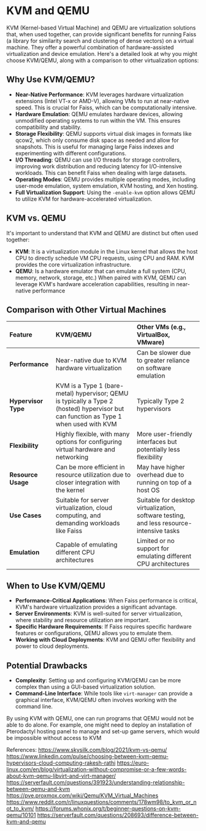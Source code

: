 # KVM and QEMU
KVM (Kernel-based Virtual Machine) and QEMU are virtualization solutions that, when used together, can provide significant benefits for running Faiss (a library for similarity search and clustering of dense vectors) on a virtual machine. They offer a powerful combination of hardware-assisted virtualization and device emulation. Here's a detailed look at why you might choose KVM/QEMU, along with a comparison to other virtualization options:

## Why Use KVM/QEMU?

*   **Near-Native Performance**: KVM leverages hardware virtualization extensions (Intel VT-x or AMD-V), allowing VMs to run at near-native speed. This is crucial for Faiss, which can be computationally intensive.
*   **Hardware Emulation**: QEMU emulates hardware devices, allowing unmodified operating systems to run within the VM. This ensures compatibility and stability.
*   **Storage Flexibility**: QEMU supports virtual disk images in formats like qcow2, which only consume disk space as needed and allow for snapshots. This is useful for managing large Faiss indexes and experimenting with different configurations.
*   **I/O Threading**: QEMU can use I/O threads for storage controllers, improving work distribution and reducing latency for I/O-intensive workloads. This can benefit Faiss when dealing with large datasets.
*   **Operating Modes**: QEMU provides multiple operating modes, including user-mode emulation, system emulation, KVM hosting, and Xen hosting.
*   **Full Virtualization Support**: Using the `-enable-kvm` option allows QEMU to utilize KVM for hardware-accelerated virtualization.

## KVM vs. QEMU

It's important to understand that KVM and QEMU are distinct but often used together:

*   **KVM**: It is a virtualization module in the Linux kernel that allows the host CPU to directly schedule VM CPU requests, using CPU and RAM. KVM provides the core virtualization infrastructure.
*   **QEMU**: Is a hardware emulator that can emulate a full system (CPU, memory, network, storage, etc.) When paired with KVM, QEMU can leverage KVM's hardware acceleration capabilities, resulting in near-native performance

## Comparison with Other Virtual Machines

| Feature             | KVM/QEMU                                                                                                                                                                                                                                      | Other VMs (e.g., VirtualBox, VMware)                                                                                                                                        |
| :------------------ | :---------------------------------------------------------------------------------------------------------------------------------------------------------------------------------------------------------------------------------------------- | :----------------------------------------------------------------------------------------------------------------------------------------------------------------------------- |
| **Performance**     | Near-native due to KVM hardware virtualization                                                                                                                                                                                          | Can be slower due to greater reliance on software emulation                                                                                                                   |
| **Hypervisor Type** | KVM is a Type 1 (bare-metal) hypervisor; QEMU is typically a Type 2 (hosted) hypervisor but can function as Type 1 when used with KVM                                                                                                   | Typically Type 2 hypervisors                                                                                                                                            |
| **Flexibility**     | Highly flexible, with many options for configuring virtual hardware and networking                                                                                                                                                         | More user-friendly interfaces but potentially less flexibility                                                                                                               |
| **Resource Usage**  | Can be more efficient in resource utilization due to closer integration with the kernel                                                                                                                                                | May have higher overhead due to running on top of a host OS                                                                                                               |
| **Use Cases**       | Suitable for server virtualization, cloud computing, and demanding workloads like Faiss                                                                                                                                                  | Suitable for desktop virtualization, software testing, and less resource-intensive tasks                                                                                       |
| **Emulation**       | Capable of emulating different CPU architectures                                                                                                                                                                                            | Limited or no support for emulating different CPU architectures                                                                                                               |

## When to Use KVM/QEMU

*   **Performance-Critical Applications**: When Faiss performance is critical, KVM's hardware virtualization provides a significant advantage.
*   **Server Environments**: KVM is well-suited for server virtualization, where stability and resource utilization are important.
*   **Specific Hardware Requirements**: If Faiss requires specific hardware features or configurations, QEMU allows you to emulate them.
*   **Working with Cloud Deployments**: KVM and QEMU offer flexibility and power to cloud deployments.

## Potential Drawbacks

*   **Complexity**: Setting up and configuring KVM/QEMU can be more complex than using a GUI-based virtualization solution.
*   **Command-Line Interface**: While tools like `virt-manager` can provide a graphical interface, KVM/QEMU often involves working with the command line.

By using KVM with QEMU, one can run programs that QEMU would not be able to do alone. For example, one might need to deploy an installation of Pterodactyl hosting panel to manage and set-up game servers, which would be impossible without access to KVM

References:
https://www.skysilk.com/blog/2021/kvm-vs-qemu/
https://www.linkedin.com/pulse/choosing-between-kvm-qemu-hypervisors-cloud-computing-rakesh-rathi
https://euro-linux.com/en/blog/virtualization-without-compromise-or-a-few-words-about-kvm-qemu-libvirt-and-virt-manager/
https://serverfault.com/questions/391923/understanding-relationship-between-qemu-and-kvm
https://pve.proxmox.com/wiki/Qemu/KVM_Virtual_Machines
https://www.reddit.com/r/linuxquestions/comments/178wm98/to_kvm_or_not_to_kvm/
https://forums.whonix.org/t/beginner-questions-on-kvm-qemu/10101
https://serverfault.com/questions/208693/difference-between-kvm-and-qemu
